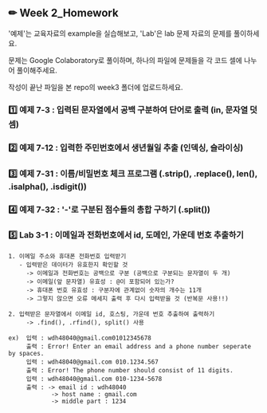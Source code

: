 ## ✏ Week 2_Homework
'예제'는 교육자료의 example을 실습해보고, 'Lab'은 lab 문제 자료의 문제를 풀이하세요.

문제는 Google Colaboratory로 풀이하며, 하나의 파일에 문제들을 각 코드 셀에 나누어 풀이해주세요.

작성이 끝난 파일을 본 repo의 week3 폴더에 업로드하세요.


### 1️⃣ 예제 7-3 : 입력된 문자열에서 공백 구분하여 단어로 출력 (in, 문자열 덧셈)


### 2️⃣ 예제 7-12 : 입력한 주민번호에서 생년월일 추출 (인덱싱, 슬라이싱)


### 3️⃣ 예제 7-31 : 이름/비밀번호 체크 프로그램 (.strip(), .replace(), len(), .isalpha(), .isdigit())


### 4️⃣ 예제 7-32 : '-'로 구분된 점수들의 총합 구하기 (.split())


### 5️⃣ Lab 3-1 : 이메일과 전화번호에서 id, 도메인, 가운데 번호 추출하기
```
1. 이메일 주소와 휴대폰 전화번호 입력받기
   - 입력받은 데이터가 유효한지 확인할 것
     -> 이메일과 전화번호는 공백으로 구분 (공백으로 구분되는 문자열이 두 개)
     -> 이메일(앞 문자열) 유효성 : @이 포함되어 있는가?
     -> 휴대폰 번호 유효성 : 구분자에 관계없이 숫자의 개수는 11개
     -> 그렇지 않으면 오류 메세지 출력 후 다시 입력받을 것 (반복문 사용!!)

2. 입력받은 문자열에서 이메일 id, 호스팅, 가운데 번호 추출하여 출력하기
     -> .find(), .rfind(), split() 사용

ex)  입력 : wdh48040@gmail.com01012345678
     출력 : Error! Enter an email address and a phone number seperate by spaces.
     입력 : wdh48040@gmail.com 010.1234.567
     출력 : Error! The phone number should consist of 11 digits.
     입력 : wdh48040@gmail.com 010-1234-5678
     출력 : -> email id : wdh48040
            -> host name : gmail.com
            -> middle part : 1234
